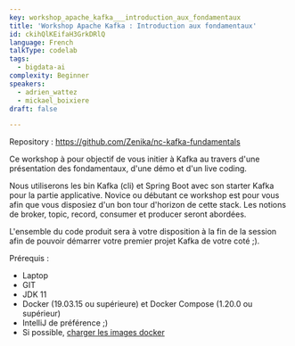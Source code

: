 ```yaml
---
key: workshop_apache_kafka___introduction_aux_fondamentaux
title: 'Workshop Apache Kafka : Introduction aux fondamentaux'
id: ckihQlKEifaH3GrkDRlQ
language: French
talkType: codelab
tags:
  - bigdata-ai
complexity: Beginner
speakers:
  - adrien_wattez
  - mickael_boixiere
draft: false

---
```


Repository : https://github.com/Zenika/nc-kafka-fundamentals

Ce workshop à pour objectif de vous initier à Kafka au travers d'une présentation des fondamentaux, d'une démo et d'un live coding.

Nous utiliserons les bin Kafka (cli) et Spring Boot avec son starter Kafka pour la partie applicative. Novice ou débutant ce workshop est pour vous afin que vous disposiez d'un bon tour d'horizon de cette stack. Les notions de broker, topic, record, consumer et producer seront abordées.

L'ensemble du code produit sera à votre disposition à la fin de la session afin de pouvoir démarrer votre premier projet Kafka de votre coté ;).

Prérequis : 
  - Laptop
  - GIT
  - JDK 11 
  - Docker (19.03.15 ou supérieure) et Docker Compose (1.20.0 ou supérieur) 
  - IntelliJ de préférence ;)
  - Si possible, [charger les images docker](https://github.com/Zenika/nc-kafka-fundamentals/blob/master/Lab01-init/docker-compose.yml)
